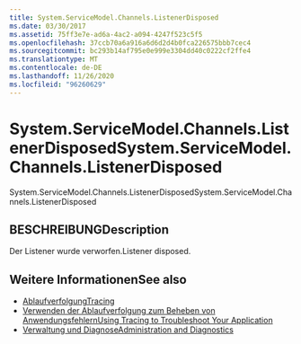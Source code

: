 ```yaml
---
title: System.ServiceModel.Channels.ListenerDisposed
ms.date: 03/30/2017
ms.assetid: 75ff3e7e-ad6a-4ac2-a094-4247f523c5f5
ms.openlocfilehash: 37ccb70a6a916a6d6d2d4b0fca226575bbb7cec4
ms.sourcegitcommit: bc293b14af795e0e999e3304dd40c0222cf2ffe4
ms.translationtype: MT
ms.contentlocale: de-DE
ms.lasthandoff: 11/26/2020
ms.locfileid: "96260629"
---
```

# <a name="systemservicemodelchannelslistenerdisposed"></a><span data-ttu-id="e5572-102">System.ServiceModel.Channels.ListenerDisposed</span><span class="sxs-lookup"><span data-stu-id="e5572-102">System.ServiceModel.Channels.ListenerDisposed</span></span>

<span data-ttu-id="e5572-103">System.ServiceModel.Channels.ListenerDisposed</span><span class="sxs-lookup"><span data-stu-id="e5572-103">System.ServiceModel.Channels.ListenerDisposed</span></span>  
  
## <a name="description"></a><span data-ttu-id="e5572-104">BESCHREIBUNG</span><span class="sxs-lookup"><span data-stu-id="e5572-104">Description</span></span>  

 <span data-ttu-id="e5572-105">Der Listener wurde verworfen.</span><span class="sxs-lookup"><span data-stu-id="e5572-105">Listener disposed.</span></span>  
  
## <a name="see-also"></a><span data-ttu-id="e5572-106">Weitere Informationen</span><span class="sxs-lookup"><span data-stu-id="e5572-106">See also</span></span>

- [<span data-ttu-id="e5572-107">Ablaufverfolgung</span><span class="sxs-lookup"><span data-stu-id="e5572-107">Tracing</span></span>](index.md)
- [<span data-ttu-id="e5572-108">Verwenden der Ablaufverfolgung zum Beheben von Anwendungsfehlern</span><span class="sxs-lookup"><span data-stu-id="e5572-108">Using Tracing to Troubleshoot Your Application</span></span>](using-tracing-to-troubleshoot-your-application.md)
- [<span data-ttu-id="e5572-109">Verwaltung und Diagnose</span><span class="sxs-lookup"><span data-stu-id="e5572-109">Administration and Diagnostics</span></span>](../index.md)

